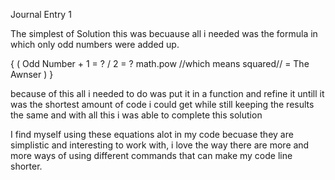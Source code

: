 Journal Entry 1

The simplest of Solution this was becuause all i needed was the formula in which only odd numbers were added up.

{
    ( Odd Number + 1 = ? / 2 = ? math.pow //which means squared// = The Awnser )
}

because of this all i needed to do was put it in a function and refine it untill it was the shortest amount of code i could get while still keeping the results the same and with all this i was able to complete this solution

I find myself using these equations alot in my code becuase they are simplistic and interesting to work with, i love the way there are more and more ways of using different commands that can make my code line shorter.